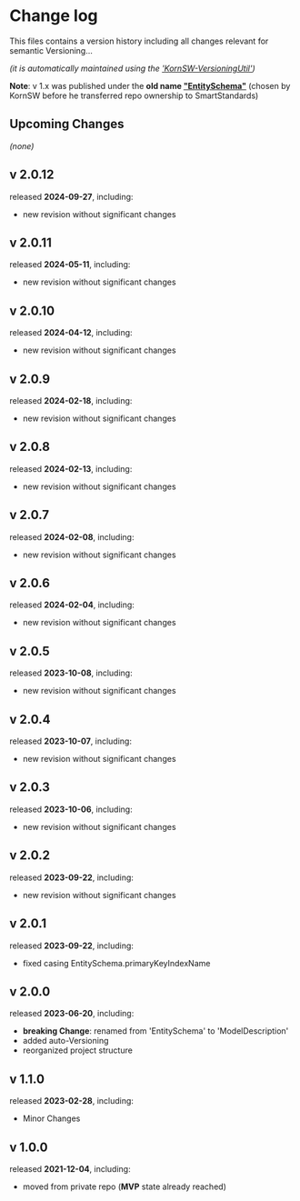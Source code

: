 # Change log
This files contains a version history including all changes relevant for semantic Versioning...

*(it is automatically maintained using the ['KornSW-VersioningUtil'](https://github.com/KornSW/VersioningUtil))*



**Note**: v 1.x was published under the **old name ["EntitySchema"](https://www.nuget.org/packages/EntitySchema)** (chosen by KornSW before he transferred repo ownership to SmartStandards)




## Upcoming Changes

*(none)*



## v 2.0.12
released **2024-09-27**, including:
 - new revision without significant changes



## v 2.0.11
released **2024-05-11**, including:
 - new revision without significant changes



## v 2.0.10
released **2024-04-12**, including:
 - new revision without significant changes



## v 2.0.9
released **2024-02-18**, including:
 - new revision without significant changes



## v 2.0.8
released **2024-02-13**, including:
 - new revision without significant changes



## v 2.0.7
released **2024-02-08**, including:
 - new revision without significant changes



## v 2.0.6
released **2024-02-04**, including:
 - new revision without significant changes



## v 2.0.5
released **2023-10-08**, including:
 - new revision without significant changes



## v 2.0.4
released **2023-10-07**, including:
 - new revision without significant changes



## v 2.0.3
released **2023-10-06**, including:
 - new revision without significant changes



## v 2.0.2
released **2023-09-22**, including:
 - new revision without significant changes



## v 2.0.1
released **2023-09-22**, including:
 - fixed casing EntitySchema.primaryKeyIndexName



## v 2.0.0
released **2023-06-20**, including:
 - **breaking Change**: renamed from 'EntitySchema' to 'ModelDescription'
 - added auto-Versioning
 - reorganized project structure



## v 1.1.0
released **2023-02-28**, including:
 - Minor Changes

## v 1.0.0

released **2021-12-04**, including:

- moved from private repo (**MVP** state already reached)

